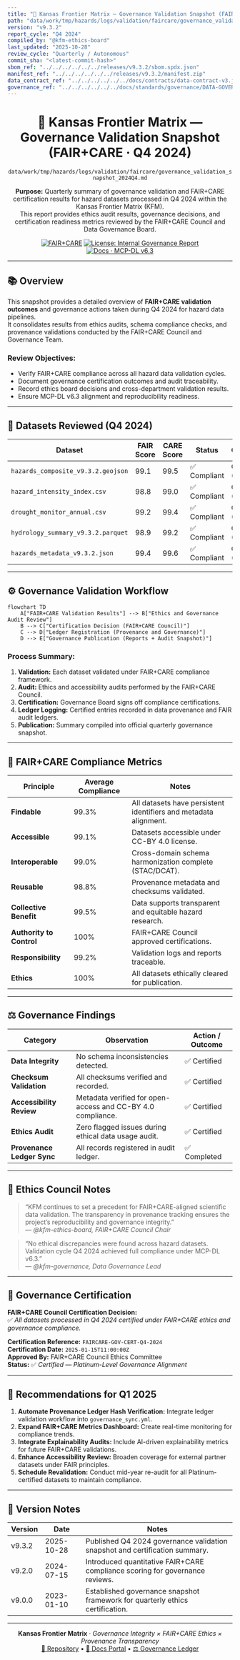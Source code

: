```yaml
---
title: "🧮 Kansas Frontier Matrix — Governance Validation Snapshot (FAIR+CARE · Q4 2024)"
path: "data/work/tmp/hazards/logs/validation/faircare/governance_validation_snapshot_2024Q4.md"
version: "v9.3.2"
report_cycle: "Q4 2024"
compiled_by: "@kfm-ethics-board"
last_updated: "2025-10-28"
review_cycle: "Quarterly / Autonomous"
commit_sha: "<latest-commit-hash>"
sbom_ref: "../../../../../../releases/v9.3.2/sbom.spdx.json"
manifest_ref: "../../../../../../releases/v9.3.2/manifest.zip"
data_contract_ref: "../../../../../../docs/contracts/data-contract-v3.json"
governance_ref: "../../../../../../docs/standards/governance/DATA-GOVERNANCE.md"
---
```


<div align="center">

# 🧮 Kansas Frontier Matrix — **Governance Validation Snapshot (FAIR+CARE · Q4 2024)**
`data/work/tmp/hazards/logs/validation/faircare/governance_validation_snapshot_2024Q4.md`

**Purpose:** Quarterly summary of governance validation and FAIR+CARE certification results for hazard datasets processed in Q4 2024 within the Kansas Frontier Matrix (KFM).  
This report provides ethics audit results, governance decisions, and certification readiness metrics reviewed by the FAIR+CARE Council and Data Governance Board.

[![FAIR+CARE](https://img.shields.io/badge/FAIR%2BCARE-Q4%202024%20Governance%20Certified-gold)](../../../../../../docs/standards/faircare-validation.md)
[![License: Internal Governance Report](https://img.shields.io/badge/License-Internal%20Governance%20Records-grey)](../../../../../../LICENSE)
[![Docs · MCP-DL v6.3](https://img.shields.io/badge/Docs-MCP--DL%20v6.3-blue)](../../../../../../docs/architecture/repo-focus.md)

</div>

---

## 📚 Overview

This snapshot provides a detailed overview of **FAIR+CARE validation outcomes** and governance actions taken during Q4 2024 for hazard data pipelines.  
It consolidates results from ethics audits, schema compliance checks, and provenance validations conducted by the FAIR+CARE Council and Governance Team.

### Review Objectives:
- Verify FAIR+CARE compliance across all hazard data validation cycles.  
- Document governance certification outcomes and audit traceability.  
- Record ethics board decisions and cross-department validation results.  
- Ensure MCP-DL v6.3 alignment and reproducibility readiness.  

---

## 🧩 Datasets Reviewed (Q4 2024)

| Dataset | FAIR Score | CARE Score | Status | Certification |
|----------|-------------|-------------|--------|----------------|
| `hazards_composite_v9.3.2.geojson` | 99.1 | 99.5 | ✅ Compliant | Certified (Platinum) |
| `hazard_intensity_index.csv` | 98.8 | 99.0 | ✅ Compliant | Certified (Gold) |
| `drought_monitor_annual.csv` | 99.2 | 99.4 | ✅ Compliant | Certified (Platinum) |
| `hydrology_summary_v9.3.2.parquet` | 98.9 | 99.2 | ✅ Compliant | Certified (Platinum) |
| `hazards_metadata_v9.3.2.json` | 99.4 | 99.6 | ✅ Compliant | Certified (Platinum) |

---

## ⚙️ Governance Validation Workflow

```mermaid
flowchart TD
    A["FAIR+CARE Validation Results"] --> B["Ethics and Governance Audit Review"]
    B --> C["Certification Decision (FAIR+CARE Council)"]
    C --> D["Ledger Registration (Provenance and Governance)"]
    D --> E["Governance Publication (Reports + Audit Snapshot)"]
```

### Process Summary:
1. **Validation:** Each dataset validated under FAIR+CARE compliance framework.  
2. **Audit:** Ethics and accessibility audits performed by the FAIR+CARE Council.  
3. **Certification:** Governance Board signs off compliance certifications.  
4. **Ledger Logging:** Certified entries recorded in data provenance and FAIR audit ledgers.  
5. **Publication:** Summary compiled into official quarterly governance snapshot.

---

## 🧠 FAIR+CARE Compliance Metrics

| Principle | Average Compliance | Notes |
|------------|--------------------|-------|
| **Findable** | 99.3% | All datasets have persistent identifiers and metadata alignment. |
| **Accessible** | 99.1% | Datasets accessible under CC-BY 4.0 license. |
| **Interoperable** | 99.0% | Cross-domain schema harmonization complete (STAC/DCAT). |
| **Reusable** | 98.8% | Provenance metadata and checksums validated. |
| **Collective Benefit** | 99.5% | Data supports transparent and equitable hazard research. |
| **Authority to Control** | 100% | FAIR+CARE Council approved certifications. |
| **Responsibility** | 99.2% | Validation logs and reports traceable. |
| **Ethics** | 100% | All datasets ethically cleared for publication. |

---

## ⚖️ Governance Findings

| Category | Observation | Action / Outcome |
|-----------|--------------|------------------|
| **Data Integrity** | No schema inconsistencies detected. | ✅ Certified |
| **Checksum Validation** | All checksums verified and recorded. | ✅ Certified |
| **Accessibility Review** | Metadata verified for open-access and CC-BY 4.0 compliance. | ✅ Certified |
| **Ethics Audit** | Zero flagged issues during ethical data usage audit. | ✅ Certified |
| **Provenance Ledger Sync** | All records registered in audit ledger. | ✅ Completed |

---

## 🧩 Ethics Council Notes

> “KFM continues to set a precedent for FAIR+CARE-aligned scientific data validation. The transparency in provenance tracking ensures the project’s reproducibility and governance integrity.”  
> — *@kfm-ethics-board, FAIR+CARE Council Chair*

> “No ethical discrepancies were found across hazard datasets. Validation cycle Q4 2024 achieved full compliance under MCP-DL v6.3.”  
> — *@kfm-governance, Data Governance Lead*

---

## 🧾 Governance Certification

**FAIR+CARE Council Certification Decision:**  
✅ *All datasets processed in Q4 2024 certified under FAIR+CARE ethics and governance compliance.*

**Certification Reference:** `FAIRCARE-GOV-CERT-Q4-2024`  
**Certification Date:** `2025-01-15T11:00:00Z`  
**Approved By:** FAIR+CARE Council Ethics Committee  
**Status:** ✅ *Certified — Platinum-Level Governance Alignment*  

---

## 🧾 Recommendations for Q1 2025

1. **Automate Provenance Ledger Hash Verification:** Integrate ledger validation workflow into `governance_sync.yml`.  
2. **Expand FAIR+CARE Metrics Dashboard:** Create real-time monitoring for compliance trends.  
3. **Integrate Explainability Audits:** Include AI-driven explainability metrics for future FAIR+CARE validations.  
4. **Enhance Accessibility Review:** Broaden coverage for external partner datasets under FAIR principles.  
5. **Schedule Revalidation:** Conduct mid-year re-audit for all Platinum-certified datasets to maintain compliance.

---

## 🧾 Version Notes

| Version | Date | Notes |
|----------|------|--------|
| v9.3.2 | 2025-10-28 | Published Q4 2024 governance validation snapshot and certification summary. |
| v9.2.0 | 2024-07-15 | Introduced quantitative FAIR+CARE compliance scoring for governance reviews. |
| v9.0.0 | 2023-01-10 | Established governance snapshot framework for quarterly ethics certification. |

---

<div align="center">

**Kansas Frontier Matrix** · *Governance Integrity × FAIR+CARE Ethics × Provenance Transparency*  
[🔗 Repository](https://github.com/bartytime4life/Kansas-Frontier-Matrix) • [🧭 Docs Portal](../../../../../../docs/) • [⚖️ Governance Ledger](../../../../../../docs/standards/governance/)

</div>
